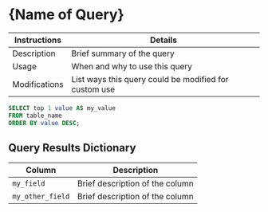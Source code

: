 # {Name of Query}

Instructions | Details
---|---
Description | Brief summary of the query
Usage | When and why to use this query
Modifications | List ways this query could be modified for custom use

```sql
SELECT top 1 value AS my_value
FROM table_name
ORDER BY value DESC;
```

## Query Results Dictionary
Column | Description
---|---
`my_field`| Brief description of the column
`my_other_field`| Brief description of the column
